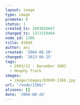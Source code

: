 ```yaml
---
layout: image
type: image
promote: 0
status: 1
created_ts: 1093016667
changed_ts: 1372159464
node_id: 1366
title: 03849
author: anj
created: '2004-08-20'
changed: '2013-06-25'
tags:
  - 2003/12 - December 2003
  - Heaphy Track
images:
  - image/images/03849-1366.jpg
url: "/node/1366/"
aliases: []
date: '2004-08-20'
---
```


